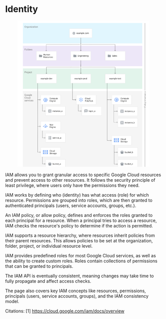 # Identity

<figure><img src="../.gitbook/assets/image (1) (1) (1) (1) (1) (1) (1) (1).png" alt=""><figcaption></figcaption></figure>

IAM allows you to grant granular access to specific Google Cloud resources and prevent access to other resources. It follows the security principle of least privilege, where users only have the permissions they need.

IAM works by defining who (identity) has what access (role) for which resource. Permissions are grouped into roles, which are then granted to authenticated principals (users, service accounts, groups, etc.).

An IAM policy, or allow policy, defines and enforces the roles granted to each principal for a resource. When a principal tries to access a resource, IAM checks the resource's policy to determine if the action is permitted.

IAM supports a resource hierarchy, where resources inherit policies from their parent resources. This allows policies to be set at the organization, folder, project, or individual resource level.

IAM provides predefined roles for most Google Cloud services, as well as the ability to create custom roles. Roles contain collections of permissions that can be granted to principals.

The IAM API is eventually consistent, meaning changes may take time to fully propagate and affect access checks.

The page also covers key IAM concepts like resources, permissions, principals (users, service accounts, groups), and the IAM consistency model.

Citations: \[1] https://cloud.google.com/iam/docs/overview

